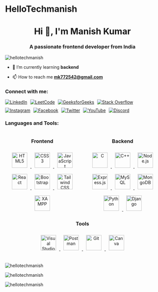 # HelloTechmanish
<h1 align="center">Hi 👋, I'm Manish Kumar</h1>
<h3 align="center">A passionate frontend developer from India</h3>



<p align="left"> <img
        src="https://komarev.com/ghpvc/?username=hellotechmanish&label=Profile%20views&color=0e75b6&style=flat"
        alt="hellotechmanish" /> </p>

- 🌱 I’m currently learning **backend**

- 📫 How to reach me **mk772542@gmail.com**

<h3 align="left">Connect with me:</h3>
<div style="display: flex; flex-wrap: wrap; gap: 10px; align-items: center;">
    <a href="https://linkedin.com/in/kumarmanish70" target="_blank">
        <img src="https://img.shields.io/badge/LinkedIn-%230077B5.svg?logo=linkedin&logoColor=white" alt="LinkedIn">
    </a>
    <a href="https://leetcode.com/u/kumar_manish70/" target="_blank">
        <img src="https://img.shields.io/badge/LeetCode-%2300C853.svg?logo=leetcode&logoColor=white" alt="LeetCode">
    </a>
    <a href="https://www.geeksforgeeks.org/user/mk772gnzs/" target="_blank">
        <img src="https://img.shields.io/badge/GeeksforGeeks-%2300C853.svg?logo=geeksforgeeks&logoColor=white"
            alt="GeeksforGeeks">
    </a>
    <a href="https://stackoverflow.com/users/28619726/manish-kumar" target="_blank">
        <img src="https://img.shields.io/badge/StackOverflow-%23F58025.svg?logo=stackoverflow&logoColor=white"
            alt="Stack Overflow">
    </a>
    <a href="https://instagram.com/kumar_manish70" target="_blank">
        <img src="https://img.shields.io/badge/Instagram-%23E4405F.svg?logo=Instagram&logoColor=white" alt="Instagram">
    </a>
    <a href="https://facebook.com/kumarmanish70" target="_blank">
        <img src="https://img.shields.io/badge/Facebook-%231877F2.svg?logo=Facebook&logoColor=white" alt="Facebook">
    </a>
    <a href="https://twitter.com/kumarmanish70" target="_blank">
        <img src="https://img.shields.io/badge/Twitter-%231DA1F2.svg?logo=Twitter&logoColor=white" alt="Twitter">
    </a>
    <a href="https://youtube.com/@techmanish70" target="_blank">
        <img src="https://img.shields.io/badge/YouTube-%23FF0000.svg?logo=YouTube&logoColor=white" alt="YouTube">
    </a>
    <!-- <a href="https://www.codechef.com/users/kumar_manish70" target="_blank">
        <img src="https://img.shields.io/badge/CodeChef-%2348A9A6.svg?logo=codechef&logoColor=white" alt="CodeChef">
    </a> -->
    <a href="https://discord.com/channels/@me" target="_blank">
        <img src="https://img.shields.io/badge/Discord-%237289DA.svg?logo=discord&logoColor=white" alt="Discord">
    </a>
</div>

<h3 align="left">Languages and Tools:</h3>
<div style="display: flex; justify-content: space-between; flex-wrap: wrap; gap: 20px;">
    <!-- Frontend Section -->
    <div style="flex: 1; text-align: center;">
        <h3>Frontend</h3>
        <div>
            <a href="https://en.wikipedia.org/wiki/HTML5" target="_blank">
                <img style="margin: 10px"
                    src="https://profilinator.rishav.dev/skills-assets/html5-original-wordmark.svg" alt="HTML5"
                    height="50" />
            </a>
            <a href="https://www.w3schools.com/css/" target="_blank">
                <img style="margin: 10px" src="https://profilinator.rishav.dev/skills-assets/css3-original-wordmark.svg"
                    alt="CSS3" height="50" />
            </a>
            <a href="https://www.javascript.com/" target="_blank">
                <img style="margin: 10px" src="https://profilinator.rishav.dev/skills-assets/javascript-original.svg"
                    alt="JavaScript" height="50" />
            </a>
            <a href="https://reactjs.org/" target="_blank">
                <img style="margin: 10px"
                    src="https://profilinator.rishav.dev/skills-assets/react-original-wordmark.svg" alt="React"
                    height="50" />
            </a>
            <a href="https://getbootstrap.com/docs/3.4/javascript/" target="_blank">
                <img style="margin: 10px" src="https://profilinator.rishav.dev/skills-assets/bootstrap-plain.svg"
                    alt="Bootstrap" height="50" />
            </a>
            <a href="https://www.tailwindcss.com/" target="_blank">
                <img style="margin: 10px" src="https://profilinator.rishav.dev/skills-assets/tailwindcss.svg"
                    alt="Tailwind CSS" height="50" />
            </a>
            <a href="https://www.apachefriends.org/" target="_blank">
                <img style="margin: 10px" src="https://profilinator.rishav.dev/skills-assets/xampp.png" alt="XAMPP"
                    height="50" />
            </a>
        </div>
    </div>
    <!-- Backend Section -->
    <div style="flex: 1; text-align: center;">
        <h3>Backend</h3>
        <div>
            <a href="https://en.wikipedia.org/wiki/C_(programming_language)" target="_blank">
                <img style="margin: 10px" src="https://profilinator.rishav.dev/skills-assets/c-original.svg" alt="C"
                    height="50" />
            </a>
            <a href="https://www.cplusplus.com/" target="_blank">
                <img style="margin: 10px" src="https://profilinator.rishav.dev/skills-assets/cplusplus-original.svg"
                    alt="C++" height="50" />
            </a>
            <a href="https://nodejs.org/" target="_blank">
                <img style="margin: 10px" src="https://www.svgrepo.com/show/439238/nodejs.svg" alt="Node.js"
                    height="50" />
            </a>
            <a href="https://expressjs.com/" target="_blank">
                <img style="margin: 10px" src="https://img.icons8.com/?size=100&id=PZQVBAxaueDJ&format=png&color=000000"
                    alt="Express.js" height="50" />
            </a>
                <a href="https://www.mysql.com/" target="_blank">
               <img style="margin: 10px" src="https://profilinator.rishav.dev/skills-assets/mysql-original-wordmark.svg" alt="MySQL" height="50" />
                </a>
            <a href="https://www.mongodb.com/" target="_blank">
                <img style="margin: 10px"
                    src="https://profilinator.rishav.dev/skills-assets/mongodb-original-wordmark.svg" alt="MongoDB"height="50" />
               </a>
            <a href="https://www.python.org/" target="_blank">
                <img style="margin: 10px" src="https://profilinator.rishav.dev/skills-assets/python-original.svg"
                    alt="Python" height="50" />
            </a>
            <a href="https://www.djangoproject.com/" target="_blank">
                <img style="margin: 10px" src="https://profilinator.rishav.dev/skills-assets/django-original.svg"
                    alt="Django" height="50" />
            </a>
        </div>
    </div>
</div>
<!-- Tools Section -->
<div style="flex: 1; text-align: center;">
    <h3>Tools</h3>
    <div>
        <a href="https://www.visualstudio.com/" target="_blank">
            <img style="margin: 10px" src="https://img.icons8.com/?size=100&id=9OGIyU8hrxW5&format=png&color=000000"
                alt="Visual Studio" height="50" />
        </a>
        <a href="https://www.postman.com/" target="_blank">
            <img style="margin: 10px" src="https://www.svgrepo.com/show/354202/postman-icon.svg" alt="Postman"
                height="50" />
        </a>
        <a href="https://git-scm.com/" target="_blank">
            <img style="margin: 10px" src="https://profilinator.rishav.dev/skills-assets/git-scm-icon.svg" alt="Git"
                height="50" />
        </a>
        <a href="https://www.canva.com/" target="_blank">
            <img style="margin: 10px" src="https://img.icons8.com/?size=100&id=iWw83PVcBpLw&format=png&color=000000"
                alt="Canva" height="50" />
        </a>
        <!-- <a href="https://www.docker.com/" target="_blank">
            <img style="margin: 10px" src="https://profilinator.rishav.dev/skills-assets/docker-original-wordmark.svg"
                alt="Docker" height="50" />
        </a> -->
    </div>
</div>
</div>
<br>


<p><img align="center" src="https://github-readme-streak-stats.herokuapp.com/?user=hellotechmanish&"
        alt="hellotechmanish" /></p>

<p><img align="center"
        src="https://github-readme-stats.vercel.app/api?username=hellotechmanish&show_icons=true&locale=en"
        alt="hellotechmanish" /></p>
<p><img align="center"
        src="https://github-readme-stats.vercel.app/api/top-langs?username=hellotechmanish&show_icons=true&locale=en&layout=compact"
        alt="hellotechmanish" /></p>
